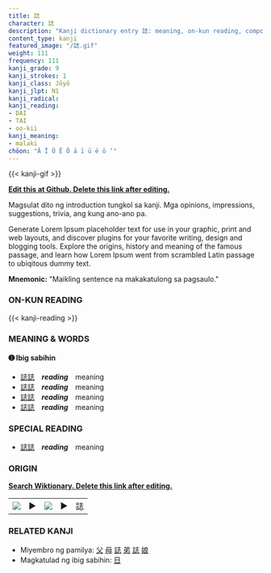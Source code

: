 ```yaml
---
title: 誌
character: 誌
description: "Kanji dictionary entry 誌: meaning, on-kun reading, compounds, origin, related kanji"
content_type: kanji
featured_image: "/誌.gif"
weight: 111
frequency: 111
kanji_grade: 9
kanji_strokes: 1
kanji_class: Jōyō
kanji_jlpt: N1
kanji_radical: 
kanji_reading: 
- DAI
- TAI
- oo-kii
kanji_meaning:
- malaki
chōon: "Ā Ī Ū Ē Ō ā ī ū ē ō ’"
---
```

[//]: # (Don't edit the line below. Kanji animated GIF code is automatically generated.)
{{< kanji-gif >}}

[//]: # (Edit below this line.)

**[Edit this at Github. Delete this link after editing.](https://github.com/tim0g/tim/tree/main/content/kanji/誌/index.md)**

Magsulat dito ng introduction tungkol sa kanji. Mga opinions, impressions, suggestions, trivia, ang kung ano-ano pa.

Generate Lorem Ipsum placeholder text for use in your graphic, print and web layouts, and discover plugins for your favorite writing, design and blogging tools. Explore the origins, history and meaning of the famous passage, and learn how Lorem Ipsum went from scrambled Latin passage to ubiqitous dummy text.
 
**Mnemonic:** "Maikling sentence na makakatulong sa pagsaulo."

### ON-KUN READING

[//]: # (Don't edit the line below. ON-KUN READING code is automatically generated.)
{{< kanji-reading >}}

### MEANING & WORDS

#### ➊ **Ibig sabihin**
  - [誌](../誌)[誌](../誌)　***reading***　meaning
  - [誌](../誌)[誌](../誌)　***reading***　meaning
  - [誌](../誌)[誌](../誌)　***reading***　meaning
  - [誌](../誌)[誌](../誌)　***reading***　meaning

### SPECIAL READING
  - [誌](../誌)[誌](../誌)　***reading***　meaning

### ORIGIN

**[Search Wiktionary. Delete this link after editing.](https://wiktionary.org/wiki/誌)**
<table class="kanji-table"><tr><td>
<img src="60px-誌-bronze.svg.png">
</td><td>▶</td><td>
<img src="60px-誌-oracle.svg.png">
</td><td>▶</td>
<td class="kanji-origin">誌</td>
</tr></table>

### RELATED KANJI
- Miyembro ng pamilya: [父](../父) [母](../母) [誌](../誌) [弟](../弟) [誌](../誌) [娘](../娘)
- Magkatulad ng ibig sabihin: [日](../日)
